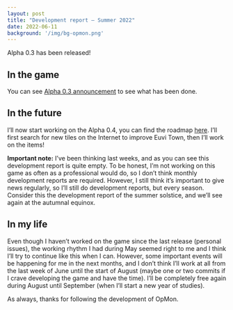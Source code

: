 ```yaml
---
layout: post
title: "Development report – Summer 2022"
date: 2022-06-11
background: '/img/bg-opmon.png'
---
```


Alpha 0.3 has been released!

## In the game
You can see [Alpha 0.3 announcement](https://github.com/OpMonTeam/OpMon/discussions/49) to see what has been done.

## In the future
I’ll now start working on the Alpha 0.4, you can find the roadmap [here](https://github.com/orgs/OpMonTeam/projects/11). I’ll first search for new tiles on the Internet to improve Euvi Town, then I’ll work on the items!

**Important note:** I’ve been thinking last weeks, and as you can see this development report is quite empty. To be honest, I’m not working on this game as often as a professional would do, so I don’t think monthly development reports are required. However, I still think it’s important to give news regularly, so I’ll still do development reports, but every season. Consider this the development report of the summer solstice, and we’ll see again at the autumnal equinox.

## In my life
Even though I haven’t worked on the game since the last release (personal issues), the working rhythm I had during May seemed right to me and I think I’ll try to continue like this when I can. However, some important events will be happening for me in the next months, and I don’t think I’ll work at all from the last week of June until the start of August (maybe one or two commits if I crave developing the game and have the time). I’ll be completely free again during August until September (when I’ll start a new year of studies).

As always, thanks for following the development of OpMon.